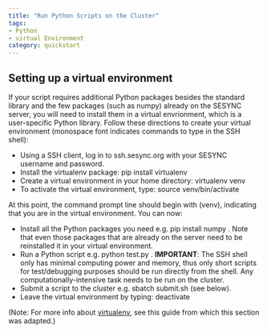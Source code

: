 ```yaml
---
title: "Run Python Scripts on the Cluster"
tags:
- Python
- virtual Environment
category: quickstart
---
```


## Setting up a virtual environment

If your script requires additional Python packages besides the standard library and the few packages (such as numpy) already on the SESYNC server, you will need to install them in a virtual envrionment, which is a user-specific Python library. Follow these directions to create your virtual environment (monospace font indicates commands to type in the SSH shell):

* Using a SSH client, log in to ssh.sesync.org with your SESYNC username and password.
* Install the virtualenv package: pip install virtualenv
* Create a virtual environment in your home directory:  virtualenv venv
* To activate the virtual environment, type:  source venv/bin/activate

At this point, the command prompt line should begin with (venv), indicating that you are in the virtual environment. You can now:

* Install all the Python packages you need e.g.  pip install numpy . Note that even those packages that are already on the server need to be reinstalled it in your virtual environment.
* Run a Python script e.g.  python test.py . __IMPORTANT__: The SSH shell only has minimal computing power and memory, thus only short scripts for test/debugging purposes should be run directly from the shell. Any computationally-intensive task needs to be run on the cluster.
* Submit a script to the cluster e.g.  sbatch submit.sh (see below).
* Leave the virtual environment by typing:  deactivate

(Note: For more info about [virtualenv](http://docs.python-guide.org/en/latest/dev/virtualenvs/), see this guide from which this section was adapted.)
